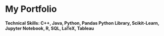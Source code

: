 # My Portfolio

#### Technical Skills: C++, Java, Python, Pandas Python Library, Scikit-Learn, Jupyter Notebook, R, SQL, LaTeX, Tableau









